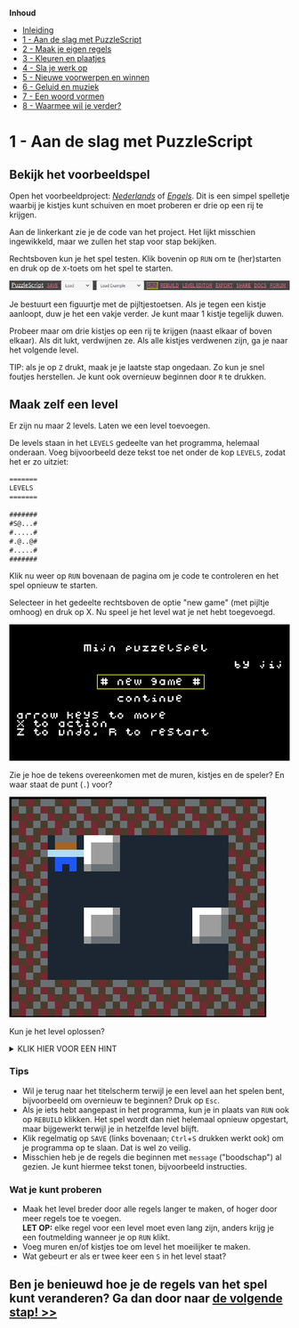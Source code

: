 **Inhoud**

- [Inleiding](index.md)
- [1 - Aan de slag met PuzzleScript](1-aan-de-slag-met-puzzlescript.md)
- [2 - Maak je eigen regels](2-maak-je-eigen-regels.md)
- [3 - Kleuren en plaatjes](3-kleuren-en-plaatjes.md)
- [4 - Sla je werk op](4-sla-je-werk-op.md)
- [5 - Nieuwe voorwerpen en winnen](5-nieuwe-voorwerpen-en-winnen.md)
- [6 - Geluid en muziek](6-geluid.md)
- [7 - Een woord vormen](7-een-woord-vormen.md)
- [8 - Waarmee wil je verder?](8-waarmee-verder.md)

# 1 - Aan de slag met PuzzleScript

## Bekijk het voorbeeldspel

Open het voorbeeldproject: <a href='https://www.puzzlescript.net/editor.html?hack=e72bf94dcf4bad6eeb92ffa10ba5ea83' target='_blank'><em>Nederlands</em></a> of <a href='https://www.puzzlescript.net/editor.html?hack=50fade8d1191502bd95afa366528393b' target='_blank'><em>Engels</em></a>. Dit is een simpel spelletje waarbij je kistjes kunt schuiven en moet proberen er drie op een rij te krijgen.

Aan de linkerkant zie je de code van het project. Het lijkt misschien ingewikkeld, maar we zullen het stap voor stap bekijken.

Rechtsboven kun je het spel testen. Klik bovenin op `RUN` om te (her)starten en druk op de `X`-toets om het spel te starten.

<img src="images/puzzlescript-header-run.png" />

Je bestuurt een figuurtje met de pijltjestoetsen. Als je tegen een kistje aanloopt, duw je het een vakje verder. Je kunt maar 1 kistje tegelijk duwen.

Probeer maar om drie kistjes op een rij te krijgen (naast elkaar of boven elkaar). Als dit lukt, verdwijnen ze. Als alle kistjes verdwenen zijn, ga je naar het volgende level.

TIP: als je op `Z` drukt, maak je je laatste stap ongedaan. Zo kun je snel foutjes herstellen. Je kunt ook overnieuw beginnen door `R` te drukken.

## Maak zelf een level

Er zijn nu maar 2 levels. Laten we een level toevoegen.

De levels staan in het `LEVELS` gedeelte van het programma, helemaal onderaan. Voeg bijvoorbeeld deze tekst toe net onder de kop `LEVELS`, zodat het er zo uitziet:

```
=======
LEVELS
=======

#######
#S@...#
#.....#
#.@..@#
#.....#
#######
```

Klik nu weer op `RUN` bovenaan de pagina om je code te controleren en het spel opnieuw te starten.

Selecteer in het gedeelte rechtsboven de optie "new game" (met pijltje omhoog) en druk op X. Nu speel je het level wat je net hebt toegevoegd.

<img src="images/titlescreen-new-game.png" width="550" />

Zie je hoe de tekens overeenkomen met de muren, kistjes en de speler? En waar staat de punt (`.`) voor?

<img src="images/new-level.png" />

Kun je het level oplossen?
<details><summary>KLIK HIER VOOR EEN HINT</summary>Schuif het bovenste kistje helemaal naar rechts. Schuif dan het kistje linksonder 1 vakje naar boven en dan helemaal naar rechts.</details>

### Tips

- Wil je terug naar het titelscherm terwijl je een level aan het spelen bent, bijvoorbeeld om overnieuw te beginnen? Druk op `Esc`.
- Als je iets hebt aangepast in het programma, kun je in plaats van `RUN` ook op `REBUILD` klikken. Het spel wordt dan niet helemaal opnieuw opgestart, maar bijgewerkt terwijl je in hetzelfde level blijft.
- Klik regelmatig op `SAVE` (links bovenaan; `Ctrl`+`S` drukken werkt ook) om je programma op te slaan. Dat is wel zo veilig.
- Misschien heb je de regels die beginnen met `message` ("boodschap") al gezien. Je kunt hiermee tekst tonen, bijvoorbeeld instructies.

### Wat je kunt proberen ###

- Maak het level breder door alle regels langer te maken, of hoger door meer regels toe te voegen.<br/>**LET OP:** elke regel voor een level moet even lang zijn, anders krijg je een foutmelding wanneer je op `RUN` klikt.
- Voeg muren en/of kistjes toe om level het moeilijker te maken.
- Wat gebeurt er als er twee keer een `S` in het level staat?

## Ben je benieuwd hoe je de regels van het spel kunt veranderen? Ga dan door naar [de volgende stap! >>](2-maak-je-eigen-regels.md)
